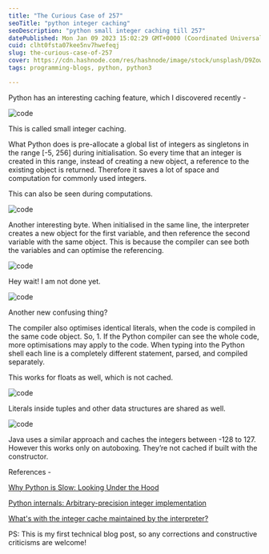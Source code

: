 ```yaml
---
title: "The Curious Case of 257"
seoTitle: "python integer caching"
seoDescription: "python small integer caching till 257"
datePublished: Mon Jan 09 2023 15:02:29 GMT+0000 (Coordinated Universal Time)
cuid: clht0fsta07kee5nv7hwefeqj
slug: the-curious-case-of-257
cover: https://cdn.hashnode.com/res/hashnode/image/stock/unsplash/D9Zow2REm8U/upload/9c54fc0545c506b50a7c169b58f71250.jpeg
tags: programming-blogs, python, python3

---
```


Python has an interesting caching feature, which I discovered recently -  


![code](https://cdn.hashnode.com/res/hashnode/image/upload/v1684406988128/3e29eed7-4954-4320-96fc-7bc4ba95ddfc.png)



This is called small integer caching. 

What Python does is pre-allocate a global list of integers as singletons in the range [-5, 256] during initialisation. So every time that an integer is created in this range, instead of creating a new object, a reference to the existing object is returned. Therefore it saves a lot of space and computation for commonly used integers.

This can also be seen during computations.


![code](https://cdn.hashnode.com/res/hashnode/image/upload/v1684406990923/ba3061b0-f97e-4495-80f3-0574e04962ef.png)



Another interesting byte. When initialised in the same line, the interpreter creates a new object for the first variable, and then reference the second variable with the same object. This is because the  compiler can see both the variables and can optimise the referencing.


![code](https://cdn.hashnode.com/res/hashnode/image/upload/v1684406992890/dea88de5-c0d5-48c0-88bc-1f3a81a56e76.png)



Hey wait! I am not done yet.


![code](https://cdn.hashnode.com/res/hashnode/image/upload/v1684406994828/9062515d-3e8a-4fae-8f3f-bd4a216a7916.png)



Another new confusing thing?

The compiler also optimises identical literals, when the code is compiled in the same code object. So, 1. If the Python compiler can see the whole code, more optimisations may apply to the code. When typing into the Python shell each line is a completely different statement, parsed, and compiled separately. 

This works for floats as well, which is not cached.


![code](https://cdn.hashnode.com/res/hashnode/image/upload/v1684406996379/fa0ae364-2304-447a-8454-8af505943d8b.png)



Literals inside tuples and other data structures are shared as well.


![code](https://cdn.hashnode.com/res/hashnode/image/upload/v1684406998123/c8cefa8b-0556-4733-a259-d601a548bbf3.png)



Java uses a similar approach and caches the integers between -128 to 127. However this works only on autoboxing. They’re not cached if built with the constructor.

References -

[Why Python is Slow: Looking Under the Hood](http://jakevdp.github.io/blog/2014/05/09/why-python-is-slow/)

[Python internals: Arbitrary-precision integer implementation](https://rushter.com/blog/python-integer-implementation/)

[What's with the integer cache maintained by the interpreter?](https://stackoverflow.com/a/15172182)


PS: This is my first technical blog post, so any corrections and constructive criticisms are welcome!